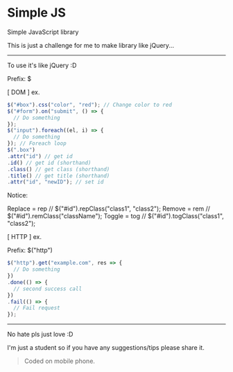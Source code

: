 # Simple JS
Simple JavaScript library

This is just a challenge for me to make library like jQuery...

-----
To use it's like jQuery :D

Prefix: $

[ DOM ] ex.
```javascript
$("#box").css("color", "red"); // Change color to red
$("#form").on("submit", () => {
  // Do something
});
$("input").foreach((el, i) => {
  // Do something
}); // Foreach loop
$(".box")
.attr("id") // get id
.id() // get id (shorthand)
.class() // get class (shorthand)
.title() // get title (shorthand)
.attr("id", "newID"); // set id
```
Notice:

Replace = rep 
// $("#id").repClass("class1", "class2");
Remove = rem 
// $("#id").remClass("className");
Toggle = tog 
// $("#id").togClass("class1", "class2");

[ HTTP ] ex.


Prefix: $("http")
```javascript
$("http").get("example.com", res => {
  // Do something
})
.done(() => {
  // second success call
})
.fail(() => {
  // Fail request
});
```

------
No hate pls just love :D

I'm just a student so if you have any suggestions/tips please share it.

>Coded on mobile phone.
